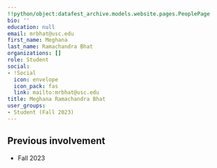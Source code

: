 ```yaml
---
!!python/object:datafest_archive.models.website.pages.PeoplePage
bio: ''
education: null
email: mrbhat@usc.edu
first_name: Meghana
last_name: Ramachandra Bhat
organizations: []
role: Student
social:
- !Social
  icon: envelope
  icon_pack: fas
  link: mailto:mrbhat@usc.edu
title: Meghana Ramachandra Bhat
user_groups:
- Student (Fall 2023)
---
```



## Previous involvement

* Fall 2023

